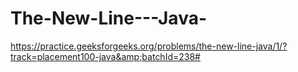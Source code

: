 # The-New-Line---Java-
https://practice.geeksforgeeks.org/problems/the-new-line-java/1/?track=placement100-java&amp;batchId=238#
